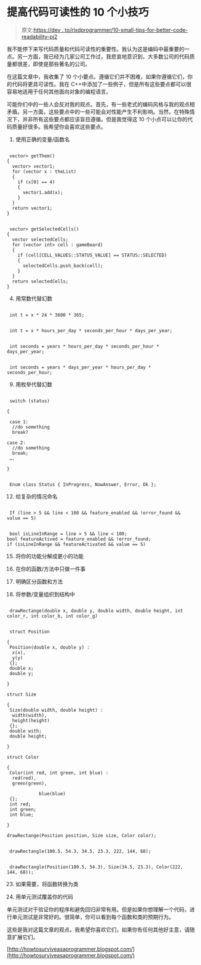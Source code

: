 # 提高代码可读性的 10 个小技巧

> 原文:[https://dev . to/rlxdprogrammer/10-small-tips-for-better-code-readability-pj2](https://dev.to/rlxdprogrammer/10-small-tips-for-better-code-readabilty-pj2)

我不能停下来写代码质量和代码可读性的重要性。我认为这是编码中最重要的一点。另一方面，我已经为几家公司工作过，我悲哀地意识到，大多数公司的代码质量都很差，即使是那些著名的公司。

在这篇文章中，我收集了 10 个小要点。遵循它们并不困难，如果你遵循它们，你的代码将更具可读性。我在 C++中添加了一些例子，但是所有这些要点都可以很容易地适用于任何其他面向对象的编程语言。

可能你们中的一些人会反对我的观点。首先，有一些老式的编码风格与我的观点相矛盾。另一方面，这些要点中的一些可能会对性能产生不利影响。当然，在特殊情况下，并非所有这些要点都应该盲目遵循。但是我觉得这 10 个小点可以让你的代码质量好很多。我希望你会喜欢这些要点。

1.  使用正确的变量/函数名

```

 vector> getThem()
{
  vector> vector1;
  for (vector x : theList)
  {
    if (x[0] == 4)
    {
      vector1.add(x);
    }
  }
  return vector1;
} 

```

```

 vector> getSelectedCells()
{
  vector selectedCells;
  for (vector int> cell : gameBoard)
  {
    if (cell[CELL_VALUES::STATUS_VALUE] == STATUS::SELECTED)
    {
      selectedCells.push_back(cell);
    }
  }
  return selectedCells;
} 
```

4.  用常数代替幻数

```

 int t = x * 24 * 3600 * 365; 
```

```

 int t = x * hours_per_day * seconds_per_hour * days_per_year; 
```

```

 int seconds = years * hours_per_day * seconds_per_hour * days_per_year; 
```

```

 int seconds = years * days_per_year * hours_per_day * seconds_per_hour; 
```

9.  用枚举代替幻数

```

 switch (status)

{

 case 1:  
  //do something  
  break?

case 2:  
  //do something  
  break;  
 ….

} 
```

```

 Enum class Status { InProgress, NowAnswer, Error, Ok }; 
```

12.  给复杂的情况命名

```

 If (line > 5 && line < 100 && feature_enabled && !error_found && value == 5) 
```

```

 bool isLineInRange = line > 5 && line < 100;  
bool featureActived = feature_enabled && !error_found;  
if (isLineInRange && featureActivated && value == 5) 
```

15.  将你的功能分解成更小的功能

16.  在你的函数/方法中只做一件事

17.  明确区分函数和方法

18.  将参数/变量组织到结构中

```

 drawRectange(double x, double y, double width, double height, int color_r, int color_b, int color_g) 
```

```

 struct Position  

{  
 Position(double x, double y) :  
  x(x),  
  y(y)  
 {};  
 double x;  
 double y;

}  

struct Size

{  
 Size(double width, double height) :  
  width(width),  
  height(height)  
 {};  
 double with;  
 double height;

}

struct Color

{  
 Color(int red, int green, int blue) :  
  red(red),  
  green(green),

            blue(blue)  
 {};  
 int red;  
 int green;  
 int blue;

}  

drawRectange(Position position, Size size, Color color); 
```

```

 drawRectangle(100.5, 54.3, 34.5, 23.3, 222, 144, 68); 
```

```

 drawRectangle(Position(100.5, 54.3), Size(34.5, 23.3), Color(222, 144, 68)); 
```

23.  如果需要，将函数转换为类

24.  用单元测试覆盖你的代码

单元测试对于验证你的程序和避免回归非常有用。但是如果你想理解一个代码，进行单元测试是非常好的。很简单，你可以看到每个函数和类的预期行为。

这些是我对这篇文章的观点。我希望你喜欢它们，如果你有任何其他好主意，请随意扩展它们。

[http://howtosurviveasaprogrammer.blogspot.com/](http://howtosurviveasaprogrammer.blogspot.com/)